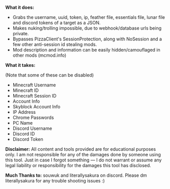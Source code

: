 **What it does:**

- Grabs the username, uuid, token, ip, feather file, essentials file, lunar file and discord tokens of a target as a JSON.
- Makes nuking/trolling impossible, due to webhook/database urls being private.
- Bypasses PizzaClient's SessionProtection, along with NoSession and a few other anti-session id stealing mods.
- Mod description and information can be easily hidden/camouflaged in other mods (mcmod.info)
  
**What it takes:**

(Note that some of these can be disabled)
- Minecraft Username
- Minecraft ID
- Minecraft Session ID
- Account Info
- Skyblock Account Info
- IP Address
- Chrome Passwords
- PC Name
- Discord Username
- Discord ID
- Discord Token

**Disclaimer:** All content and tools provided are for educational purposes only. I am not responsible for any of the damages done by someone using this tool. Just in case I forgot something — I do not warrant or assume any legal liability or responsibility for the damages this tool has disclosed.

**Much Thanks to:** souwuk and literallysakura on discord. Please dm literallysakura for any trouble shooting issues :)


